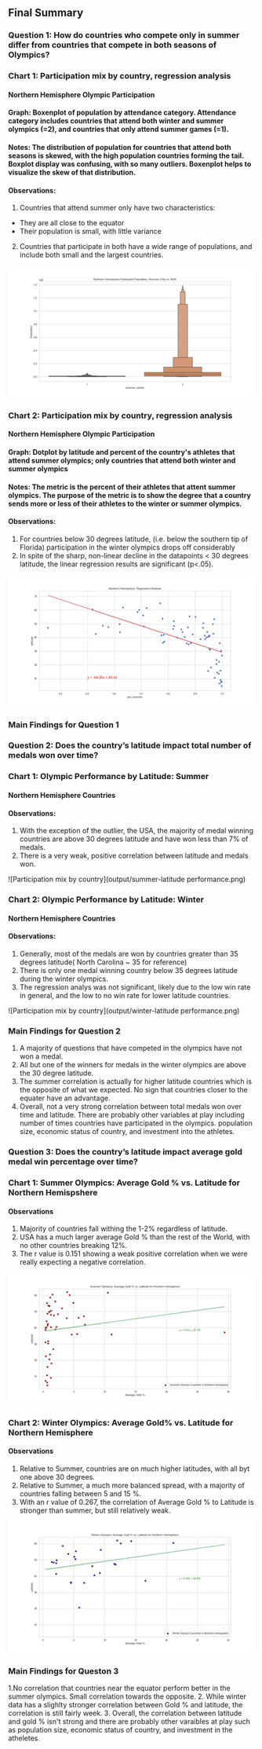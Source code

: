 ## Final Summary

### Question 1: How do countries who compete only in summer differ from countries that compete in both seasons of Olympics?


### Chart 1: Participation mix by country, regression analysis
#### Northern Hemisphere Olympic Participation
#### Graph: Boxenplot of population by attendance category. Attendance category includes countries that attend both winter and summer olympics (=2), and countries that only attend summer games (=1).
#### Notes: The distribution of population for countries that attend both seasons is skewed, with the high population countries forming the tail. Boxplot display was confusing, with so many outliers. Boxenplot helps to visualize the skew of that distribution.
#### Observations: 
1. Countries that attend summer only have two characteristics:
* They are all close to the equator
* Their population is small, with little variance
2. Countries that participate in both have a wide range of populations, and include both small and the largest countries.  

![Participation mix by country](output/northern_output7.png)


### Chart 2: Participation mix by country, regression analysis
#### Northern Hemisphere Olympic Participation
#### Graph: Dotplot by latitude and percent of the country's athletes that attend summer olympics; only countries that attend both winter and summer olympics
#### Notes: The metric is the percent of their athletes that attent summer olympics. The purpose of the metric is to show the degree that a country sends more or less of their athletes to the winter or summer olympics.
#### Observations: 
1. For countries below 30 degrees latitude, (i.e. below the southern tip of Florida) participation in the winter olympics drops off considerably
2. In spite of the sharp, non-linear decline in the datapoints < 30 degrees latitude, the linear regression results are significant (p<.05).

![Participation mix by country](output/northern_output2.png)

### Main Findings for Question 1


### Question 2: Does the country’s latitude impact total number of medals won over time?

### Chart 1: Olympic Performance by Latitude: Summer
#### Northern Hemisphere Countries

#### Observations:
1. With the exception of the outlier, the USA, the majority of medal winning countries are above 30 degrees latitude and have won less than 7% of medals.
2. There is a very weak, positive correlation between latitude and medals won.

![Participation mix by country](output/summer-latitude performance.png)

### Chart 2: Olympic Performance by Latitude: Winter
#### Northern Hemisphere Countries

#### Observations:
1. Generally, most of the medals are won by countries greater than 35 degrees latitude( North Carolina ~ 35 for reference)
2. There is only one medal winning country below 35 degrees latitude during the winter olympics.
3. The regression analys was not significant, likely due to the low win rate in general, and the low to no win rate for lower latitude countries.

![Participation mix by country](output/winter-latitude performance.png)

### Main Findings for Question 2
1. A majority of questions that have competed in the olympics have not won a medal.
2. All but one of the winners for medals in the winter olympics are above the 30 degree latitude.
3. The summer correlation is actually for higher latitude countries which is the opposite of what we expected. No sign that countries closer to the equater have an advantage.
4. Overall, not a very strong correlation between total medals won over time and latitude. There are probably other variables at play including number of times countries have participated in the olympics. population size, economic status of country, and investment into the athletes.


### Question 3: Does the country’s latitude impact average gold medal win percentage over time?

### Chart 1: Summer Olympics: Average Gold % vs. Latitude for Northern Hemispshere

#### Observations
1. Majority of countries fall withing the 1-2% regardless of latitude.
2. USA has a much larger average Gold % than the rest of the World, with no other countries breaking 12%.
3. The r value is 0.151 showing  a weak positive correlation when we were really expecting a negative correlation.

![Participation mix by country](output/summer_gold.png)

### Chart 2: Winter Olympics: Average Gold% vs. Latitude for Northern Hemisphere

#### Observations
1. Relative to Summer, countries are on much higher latitudes, with all byt one above 30 degrees.
2. Relative to Summer, a much more balanced spread, with a majority of countries falling between 5 and 15 %.
3. With an r value of 0.267, the correlation of Average Gold % to Latitude is stronger than summer, but still relatively weak.

![Participation mix by country](output/winter_gold.png)


### Main Findings for Queston 3

1.No correlation that countries near the equator perform better in the summer olympics. Small correlation towards the opposite.
2. While winter data has a slighlty stronger correlation between Gold % and latitude, the correlation is still fairly week.
3. Overall, the correlation between latitude and gold % isn't strong and there are probably other varaibles at play such as population size, economic status of country, and investment in the atheletes.
